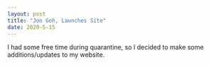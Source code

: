 ```yaml
---
layout: post
title: "Jon Goh, Launches Site"
date: 2020-5-15
---
```


I had some free time during quarantine, so I decided to make some additions/updates to my website.
